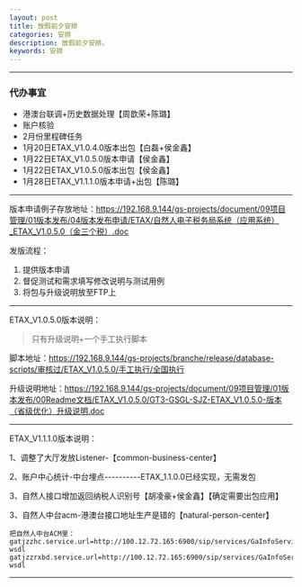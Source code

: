 ```yaml
---
layout: post
title: 放假前夕安排
categories: 安排
description: 放假前夕安排。
keywords: 安排
---
```


------------------------------------------

### 代办事宜

- 港澳台联调+历史数据处理【周歆荣+陈璐】
- 账户核验
- 2月份里程碑任务
- 1月20日ETAX_V1.0.4.0版本出包【白磊+侯金鑫】
- 1月22日ETAX_V1.0.5.0版本申请【侯金鑫】
- 1月22日ETAX_V1.0.5.0版本出包【侯金鑫】
- 1月28日ETAX_V1.1.1.0版本申请+出包【陈璐】

------------------------------------------

版本申请例子存放地址：https://192.168.9.144/gs-projects/document/09项目管理/01版本发布/04版本发布申请/ETAX/自然人电子税务局系统（应用系统）_ETAX_V1.0.5.0（金三个税）.doc

发版流程：

1. 提供版本申请
2. 督促测试和需求填写修改说明与测试用例
3. 将包与升级说明放至FTP上

------------------------------------------

ETAX_V1.0.5.0版本说明：

> 只有升级说明+一个手工执行脚本

脚本地址：https://192.168.9.144/gs-projects/branche/release/database-scripts/审核过/ETAX_V1.0.5.0/手工执行/全国执行

升级说明地址：https://192.168.9.144/gs-projects/document/09项目管理/01版本发布/00Readme文档/ETAX_V1.0.5.0/GT3-GSGL-SJZ-ETAX_V1.0.5.0-版本（省级优化）升级说明.doc

------------------------------------------

ETAX_V1.1.1.0版本说明：

1、调整了大厅发放Listener-【common-business-center】

2、账户中心统计-中台埋点----------ETAX_1.1.0.0已经实现，无需发包

3、自然人接口增加返回纳税人识别号【胡凌豪+侯金鑫】【确定需要出包应用】

3、自然人中台acm-港澳台接口地址生产是错的【natural-person-center】

```properties
把自然人中台ACM里：
gatjzzhc.service.url=http://100.12.72.165:6900/sip/services/GaInfoService?wsdl
gatjzzrxbd.service.url=http://100.12.72.165:6900/sip/services/GaInfoService?wsdl
```

------------------------------------------

